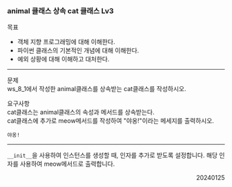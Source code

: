 ### animal 클래스 상속 cat 클래스 Lv3
목표  
- 객체 지향 프로그래밍에 대해 이해한다.
- 파이썬 클래스의 기본적인 개념에 대해 이해한다.
- 예외 상황에 대해 이해하고 대처한다.
---
문제  
ws_8_1에서 작성한 animal클래스를 상속받는 cat클래스를 작성하시오.  

요구사항  
cat클래스는 animal클래스의 속성과 메서드를 상속받는다.  
cat클래스에 추가로 meow메서드를 작성하여 "야옹!"이라는 메세지를 출력하시오.
```
야옹!
```
---
`__init__`을 사용하여 인스턴스를 생성할 때, 인자를 추가로 받도록 설정합니다. 해당 인자를 사용하여 meow메서드로 출력합니다.
<div style="text-align: right">20240125</div>